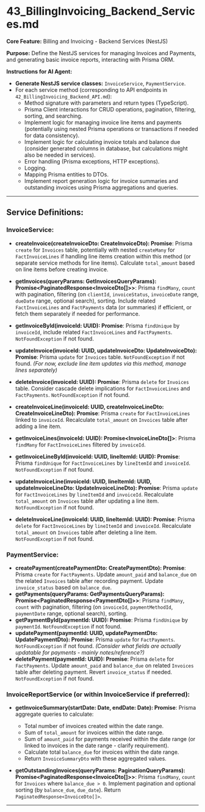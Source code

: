 # 43_BillingInvoicing_Backend_Services.md

**Core Feature:** Billing and Invoicing - Backend Services (NestJS)

**Purpose:** Define the NestJS services for managing Invoices and Payments, and generating basic invoice reports, interacting with Prisma ORM.

**Instructions for AI Agent:**

*   **Generate NestJS service classes:** `InvoiceService`, `PaymentService`.
*   For each service method (corresponding to API endpoints in `42_BillingInvoicing_Backend_API.md`):
    *   Method signature with parameters and return types (TypeScript).
    *   Prisma Client interactions for CRUD operations, pagination, filtering, sorting, and searching.
    *   Implement logic for managing invoice line items and payments (potentially using nested Prisma operations or transactions if needed for data consistency).
    *   Implement logic for calculating invoice totals and balance due (consider generated columns in database, but calculations might also be needed in services).
    *   Error handling (Prisma exceptions, HTTP exceptions).
    *   Logging.
    *   Mapping Prisma entities to DTOs.
    *   Implement report generation logic for invoice summaries and outstanding invoices using Prisma aggregations and queries.

---

## Service Definitions:

### InvoiceService:

*   **createInvoice(createInvoiceDto: CreateInvoiceDto): Promise<InvoiceDto>**: Prisma `create` for `Invoices` table, potentially with nested `createMany` for `FactInvoiceLines` if handling line items creation within this method (or separate service methods for line items).  Calculate `total_amount` based on line items before creating invoice.
*   **getInvoices(queryParams: GetInvoicesQueryParams): Promise<PaginatedResponse<InvoiceDto[]>>**: Prisma `findMany`, `count` with pagination, filtering (on `clientId`, `invoiceStatus`, `invoiceDate` range, `dueDate` range, optional search), sorting.  Include related `FactInvoiceLines` and `FactPayments` data (or summaries) if efficient, or fetch them separately if needed for performance.
*   **getInvoiceById(invoiceId: UUID): Promise<InvoiceDto>**: Prisma `findUnique` by `invoiceId`, include related `FactInvoiceLines` and `FactPayments`. `NotFoundException` if not found.
*   **updateInvoice(invoiceId: UUID, updateInvoiceDto: UpdateInvoiceDto): Promise<InvoiceDto>**: Prisma `update` for `Invoices` table. `NotFoundException` if not found.  *(For now, exclude line item updates via this method, manage lines separately)*
*   **deleteInvoice(invoiceId: UUID): Promise<void>**: Prisma `delete` for `Invoices` table.  Consider cascade delete implications for `FactInvoiceLines` and `FactPayments`. `NotFoundException` if not found.

*   **createInvoiceLine(invoiceId: UUID, createInvoiceLineDto: CreateInvoiceLineDto): Promise<InvoiceLineDto>**: Prisma `create` for `FactInvoiceLines` linked to `invoiceId`.  Recalculate `total_amount` on `Invoices` table after adding a line item.
*   **getInvoiceLines(invoiceId: UUID): Promise<InvoiceLineDto[]>**: Prisma `findMany` for `FactInvoiceLines` filtered by `invoiceId`.
*   **getInvoiceLineById(invoiceId: UUID, lineItemId: UUID): Promise<InvoiceLineDto>**: Prisma `findUnique` for `FactInvoiceLines` by `lineItemId` and `invoiceId`.  `NotFoundException` if not found.
*   **updateInvoiceLine(invoiceId: UUID, lineItemId: UUID, updateInvoiceLineDto: UpdateInvoiceLineDto): Promise<InvoiceLineDto>**: Prisma `update` for `FactInvoiceLines` by `lineItemId` and `invoiceId`. Recalculate `total_amount` on `Invoices` table after updating a line item. `NotFoundException` if not found.
*   **deleteInvoiceLine(invoiceId: UUID, lineItemId: UUID): Promise<void>**: Prisma `delete` for `FactInvoiceLines` by `lineItemId` and `invoiceId`. Recalculate `total_amount` on `Invoices` table after deleting a line item.  `NotFoundException` if not found.

### PaymentService:

*   **createPayment(createPaymentDto: CreatePaymentDto): Promise<PaymentDto>**: Prisma `create` for `FactPayments`. Update `amount_paid` and `balance_due` on the related `Invoices` table after recording payment. Update `invoice_status` based on `balance_due`.
*   **getPayments(queryParams: GetPaymentsQueryParams): Promise<PaginatedResponse<PaymentDto[]>>**: Prisma `findMany`, `count` with pagination, filtering (on `invoiceId`, `paymentMethodId`, `paymentDate` range, optional search), sorting.
*   **getPaymentById(paymentId: UUID): Promise<PaymentDto>**: Prisma `findUnique` by `paymentId`. `NotFoundException` if not found.
*   **updatePayment(paymentId: UUID, updatePaymentDto: UpdatePaymentDto): Promise<PaymentDto>**: Prisma `update` for `FactPayments`. `NotFoundException` if not found. *(Consider what fields are actually updatable for payments - mainly notes/reference?)*
*   **deletePayment(paymentId: UUID): Promise<void>**: Prisma `delete` for `FactPayments`. Update `amount_paid` and `balance_due` on related `Invoices` table after deleting payment. Revert `invoice_status` if needed.  `NotFoundException` if not found.


### InvoiceReportService (or within InvoiceService if preferred):

*   **getInvoiceSummary(startDate: Date, endDate: Date): Promise<InvoiceSummaryDto>**:  Prisma aggregate queries to calculate:
    *   Total number of invoices created within the date range.
    *   Sum of `total_amount` for invoices within the date range.
    *   Sum of `amount_paid` for payments received within the date range (or linked to invoices in the date range - clarify requirement).
    *   Calculate total `balance_due` for invoices within the date range.
    *   Return `InvoiceSummaryDto` with these aggregated values.

*   **getOutstandingInvoices(queryParams: PaginationQueryParams): Promise<PaginatedResponse<InvoiceDto[]>>**: Prisma `findMany`, `count` for `Invoices` where `balance_due > 0`. Implement pagination and optional sorting (by `balance_due`, `due_date`). Return `PaginatedResponse<InvoiceDto[]>`.

---